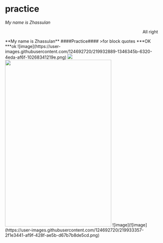 # practice
_My name is Zhassulan_
<p align="right">All right</p>
**My name is Zhassulan**
####Practice####
>for block quotes
***OK
***ok
![image](https://user-images.githubusercontent.com/124692720/219932889-1346345b-6320-4eda-af6f-10268341219e.png)

<img src=“https://user-images.githubusercontent.com/124692720/219932913-6e23f62f-fd70-4d2f-8fa6-dba853a6ff67.jpg” width=“550” height=“350”>
<img src="https://user-images.githubusercontent.com/125072577/219838007-20b6fc5a-8667-4e72-b4d2-b9cd0975807e.jpg" width="350" height="550">
![image](![image](https://user-images.githubusercontent.com/124692720/219933357-2f1e3441-af9f-428f-ae5b-d67b7b8de5cd.png)
